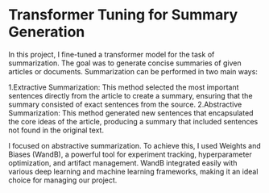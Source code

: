 # Transformer Tuning for Summary Generation

In this project, I fine-tuned a transformer model for the task of summarization. The goal was to generate concise summaries of given articles or documents. Summarization can be performed in two main ways:

1.Extractive Summarization: This method selected the most important sentences directly from the article to create a summary, ensuring that the summary consisted of exact sentences from the source.
2.Abstractive Summarization: This method generated new sentences that encapsulated the core ideas of the article, producing a summary that included sentences not found in the original text.

I focused on abstractive summarization.
To achieve this, I used Weights and Biases (WandB), a powerful tool for experiment tracking, hyperparameter optimization, and artifact management. WandB integrated easily with various deep learning and machine learning frameworks, making it an ideal choice for managing our project.
